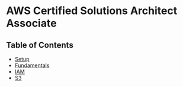 # AWS Certified Solutions Architect Associate

## Table of Contents

- [Setup](docs/setup.md)
- [Fundamentals](docs/fundamentals.md)
- [IAM](docs/iam.md)
- [S3](docs/s3.md)